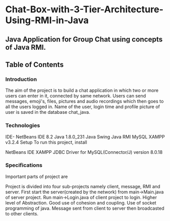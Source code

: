 # Chat-Box-with-3-Tier-Architecture-Using-RMI-in-Java
## Java Application for Group Chat using concepts of Java RMI.

## Table of Contents
### Introduction
The aim of the project is to build a chat application in which two or more users can enter in it, connected by same network. Users can send messages, emoji's, files, pictures and audio recordings which then goes to all the users logged in. Name of the user, login time and profile picture of user is saved in the database chat_java.

### Technologies
IDE- NetBeans IDE 8.2
Java 1.8.0_231
Java Swing
Java RMI
MySQL
XAMPP v3.2.4
Setup
To run this project, install

NetBeans IDE
XAMPP
JDBC Driver for MySQL(Connector/J) version 8.0.18

### Specifications
Important parts of project are

Project is divided into four sub-projects namely client, message, RMI and server.
First start the server(created by the network) from main->Main.java of server project.
Run main->Login.java of client project to login.
Higher level of Abstraction.
Good use of cohesion and coupling.
Use of socket programming of java.
Message sent from client to server then broadcasted to other clients.
